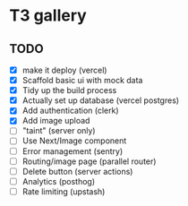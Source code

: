 # T3 gallery 

## TODO

- [x] make it deploy (vercel)
- [x] Scaffold basic ui with mock data 
- [x] Tidy up the build process
- [x] Actually set up database (vercel postgres)
- [x] Add authentication (clerk)
- [x] Add image upload
- [ ] "taint" (server only)
- [ ] Use Next/Image component
- [ ] Error management (sentry)
- [ ] Routing/image page (parallel router)
- [ ] Delete button (server actions)
- [ ] Analytics (posthog)
- [ ] Rate limiting (upstash) 